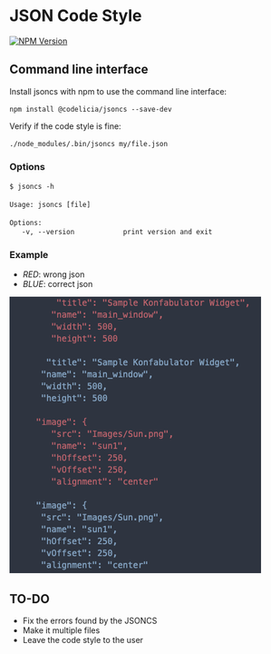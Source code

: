 JSON Code Style
=========

[![NPM Version](https://img.shields.io/npm/v/@codelicia/jsoncs)](https://www.npmjs.org/package/@codelicia/jsoncs)

## Command line interface
Install jsoncs with npm to use the command line interface:

    npm install @codelicia/jsoncs --save-dev

Verify if the code style is fine:

    ./node_modules/.bin/jsoncs my/file.json

### Options 

    $ jsoncs -h

    Usage: jsoncs [file]

    Options:
       -v, --version            print version and exit

### Example

* _RED_: wrong json
* _BLUE_: correct json

![](./example.png)

## TO-DO

* Fix the errors found by the JSONCS
* Make it multiple files
* Leave the code style to the user
